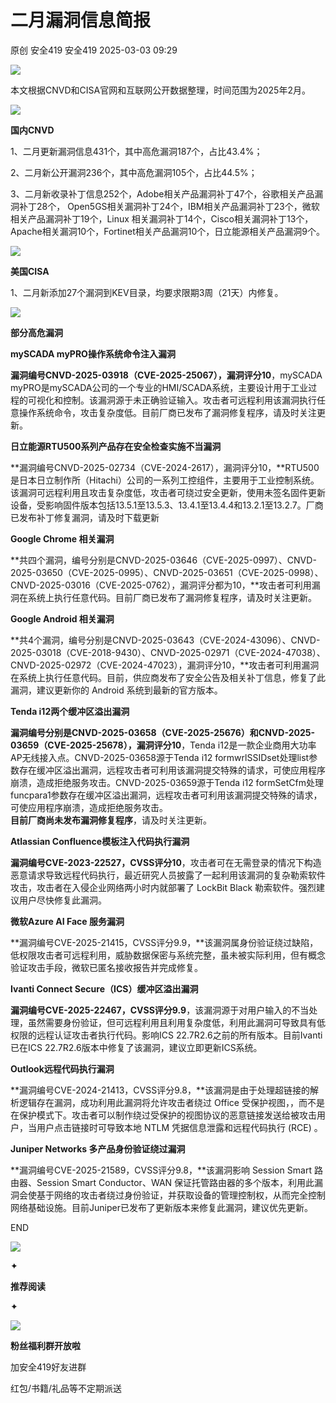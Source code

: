 #  二月漏洞信息简报   
原创 安全419  安全419   2025-03-03 09:29  
  
![](https://mmbiz.qpic.cn/mmbiz_jpg/9lmiax2vemghHZaYCf9kBZSPrTbtfa0w3ngfOU7wme7vSVZtQPibOWiahAyNZODQWnQzLg9muE7mw3nu2hiaLb69nw/640?wx_fmt=jpeg&from=appmsg "")  
  
  
本文根据CNVD和CISA官网和互联网公开数据整理，时间范围为2025年2月。  
  
  
  
![](https://mmbiz.qpic.cn/mmbiz_png/9lmiax2vemghHZaYCf9kBZSPrTbtfa0w3sj2F9ibmAcz5soT5uQuqiala1rpPhC0yVBSTnia4CvecblbhKicmw3HMPA/640?wx_fmt=png&from=appmsg "")  
  
**国内CNVD**  
  
1、二月更新漏洞信息431个，其中高危漏洞187个，占比43.4%；  
  
2、二月新公开漏洞236个，其中高危漏洞105个，占比44.5%；  
  
3、二月新收录补丁信息252个，Adobe相关产品漏洞补丁47个，谷歌相关产品漏洞补丁28个， Open5GS相关漏洞补丁24个，IBM相关产品漏洞补丁23个，微软相关产品漏洞补丁19个，Linux 相关漏洞补丁14个，Cisco相关漏洞补丁13个，Apache相关漏洞10个，Fortinet相关产品漏洞10个，日立能源相关产品漏洞9个。  
  
  
  
![](https://mmbiz.qpic.cn/mmbiz_png/9lmiax2vemghHZaYCf9kBZSPrTbtfa0w3sj2F9ibmAcz5soT5uQuqiala1rpPhC0yVBSTnia4CvecblbhKicmw3HMPA/640?wx_fmt=png&from=appmsg "")  
  
**美国CISA**  
  
1、二月新添加27个漏洞到KEV目录，均要求限期3周（21天）内修复。  
  
  
  
![](https://mmbiz.qpic.cn/mmbiz_png/9lmiax2vemghHZaYCf9kBZSPrTbtfa0w3sj2F9ibmAcz5soT5uQuqiala1rpPhC0yVBSTnia4CvecblbhKicmw3HMPA/640?wx_fmt=png&from=appmsg "")  
  
**部分高危漏洞**  
  
  
  
**mySCADA myPRO操作系统命令注入漏洞**  
  
**漏洞编号CNVD-2025-03918（CVE-2025-25067），漏洞评分10**，mySCADA myPRO是mySCADA公司的一个专业的HMI/SCADA系统，主要设计用于工业过程的可视化和控制。该漏洞源于未正确验证输入。攻击者可远程利用该漏洞执行任意操作系统命令，攻击复杂度低。目前厂商已发布了漏洞修复程序，请及时关注更新。  
  
  
  
  
**日立能源RTU500系列产品存在安全检查实施不当漏洞**  
  
**漏洞编号CNVD-2025-02734（CVE-2024-2617），漏洞评分10，**RTU500是日本日立制作所（Hitachi）公司的一系列工控组件，主要用于工业控制系统。该漏洞可远程利用且攻击复杂度低，攻击者可绕过安全更新，使用未签名固件更新设备，受影响固件版本包括13.5.1至13.5.3、13.4.1至13.4.4和13.2.1至13.2.7。厂商已发布补丁修复漏洞，请及时下载更新  
  
  
  
  
**Google Chrome 相关漏洞**  
  
**共四个漏洞，编号分别是CNVD-2025-03646（CVE-2025-0997）、CNVD-2025-03650（CVE-2025-0995）、CNVD-2025-03651（CVE-2025-0998）、CNVD-2025-03016（CVE-2025-0762），漏洞评分都为10，**攻击者可利用漏洞在系统上执行任意代码。目前厂商已发布了漏洞修复程序，请及时关注更新。  
  
  
  
  
**Google Android 相关漏洞**  
  
**共4个漏洞，编号分别是CNVD-2025-03643（CVE-2024-43096）、CNVD-2025-03018（CVE-2018-9430）、CNVD-2025-02971（CVE-2024-47038）、CNVD-2025-02972（CVE-2024-47023），漏洞评分10，**攻击者可利用漏洞在系统上执行任意代码。目前，供应商发布了安全公告及相关补丁信息，修复了此漏洞，建议更新你的 Android 系统到最新的官方版本。  
  
  
  
  
**Tenda i12两个缓冲区溢出漏洞**  
  
**漏洞编号分别是CNVD-2025-03658（CVE-2025-25676）和CNVD-2025-03659（CVE-2025-25678），漏洞评分10**，Tenda i12是一款企业商用大功率AP无线接入点。CNVD-2025-03658源于Tenda i12 formwrlSSIDset处理list参数存在缓冲区溢出漏洞，远程攻击者可利用该漏洞提交特殊的请求，可使应用程序崩溃，造成拒绝服务攻击。CNVD-2025-03659源于Tenda i12 formSetCfm处理funcpara1参数存在缓冲区溢出漏洞，远程攻击者可利用该漏洞提交特殊的请求，可使应用程序崩溃，造成拒绝服务攻击。  
**目前厂商尚未发布漏洞修复程序**，请及时关注更新。  
  
  
  
  
**Atlassian Confluence模板注入代码执行漏洞**  
  
**漏洞编号CVE-2023-22527，CVSS评分10**，攻击者可在无需登录的情况下构造恶意请求导致远程代码执行，最近研究人员披露了一起利用该漏洞的复杂勒索软件攻击，攻击者在入侵企业网络两小时内就部署了 LockBit Black 勒索软件。强烈建议用户尽快修复此漏洞。  
  
  
  
  
**微软Azure AI Face 服务漏洞**  
  
**漏洞编号CVE-2025-21415，CVSS评分9.9，**该漏洞属身份验证绕过缺陷，低权限攻击者可远程利用，威胁数据保密与系统完整，虽未被实际利用，但有概念验证攻击手段，微软已匿名接收报告并完成修复。  
  
  
  
  
**Ivanti Connect Secure（ICS）缓冲区溢出漏洞**  
  
**漏洞编号CVE-2025-22467，CVSS评分9.9**，该漏洞源于对用户输入的不当处理，虽然需要身份验证，但可远程利用且利用复杂度低，利用此漏洞可导致具有低权限的远程认证攻击者执行代码。影响ICS 22.7R2.6之前的所有版本。目前Ivanti已在ICS 22.7R2.6版本中修复了该漏洞，建议立即更新ICS系统。  
  
  
  
  
**Outlook远程代码执行漏洞**  
  
**漏洞编号CVE-2024-21413，CVSS评分9.8，**该漏洞是由于处理超链接的解析逻辑存在漏洞，成功利用此漏洞将允许攻击者绕过 Office 受保护视图，，而不是在保护模式下。攻击者可以制作绕过受保护的视图协议的恶意链接发送给被攻击用户，当用户点击链接时可导致本地 NTLM 凭据信息泄露和远程代码执行 (RCE) 。  
  
  
  
  
**Juniper Networks 多产品身份验证绕过漏洞**  
  
**漏洞编号CVE-2025-21589，CVSS评分9.8，**该漏洞影响 Session Smart 路由器、Session Smart Conductor、WAN 保证托管路由器的多个版本，利用此漏洞会使基于网络的攻击者绕过身份验证，并获取设备的管理控制权，从而完全控制网络基础设施。目前Juniper已发布了更新版本来修复此漏洞，建议优先更新。  
  
  
  
END  
  
  
![](https://mmbiz.qpic.cn/mmbiz_gif/9lmiax2vemghHZaYCf9kBZSPrTbtfa0w3nTH02RicUKJQ4TqVic5CicAF4FCNZc9b0c9G7KTY3q9ydJcJNSMv2K8kA/640?wx_fmt=gif&from=appmsg "")  
  
  
✦  
  
**推荐阅读**  
  
✦  
  
  
[](https://mp.weixin.qq.com/s?__biz=MzUyMDQ4OTkyMg==&mid=2247547082&idx=1&sn=f067fb0c2b5f6863a142fbf929b57284&scene=21#wechat_redirect)  
  
[](https://mp.weixin.qq.com/s?__biz=MzUyMDQ4OTkyMg==&mid=2247547017&idx=1&sn=39ace9f4a089d5be19b20b991b9ba139&scene=21#wechat_redirect)  
  
[](https://mp.weixin.qq.com/s?__biz=MzUyMDQ4OTkyMg==&mid=2247546995&idx=1&sn=700b2e34ef52cd69a076f58ed90db434&scene=21#wechat_redirect)  
  
![](https://mmbiz.qpic.cn/mmbiz_jpg/9lmiax2vemghHZaYCf9kBZSPrTbtfa0w3MCz1zUxr612Tvra7lXiaoa05THR9ibfB7nMic8LpKpohViaSXvUB0iaB9pw/640?wx_fmt=jpeg&from=appmsg "")  
  
**粉丝福利群开放啦**  
  
加安全419好友进群  
  
红包/书籍/礼品等不定期派送  
  
  
